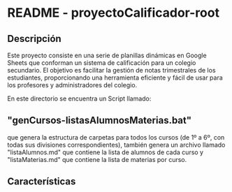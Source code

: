 # README - proyectoCalificador-root

## Descripción

Este proyecto consiste en una serie de planillas dinámicas en Google Sheets que conforman un sistema de calificación para un colegio secundario. 
El objetivo es facilitar la gestión de notas trimestrales de los estudiantes, proporcionando una herramienta eficiente y fácil de usar para los profesores y administradores del colegio.

En este directorio se encuentra un Script llamado: 
## "genCursos-listasAlumnosMaterias.bat" 
que genera la estructura de carpetas para todos los cursos (de 1º a 6º, con todas sus divisiones correspondientes), también genera un archivo llamado "listaAlumnos.md" que contiene la lista de alumnos de cada curso y "listaMaterias.md" que contiene la lista de materias por curso.

## Características